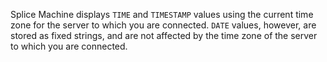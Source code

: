 Splice Machine displays `TIME` and `TIMESTAMP` values using the current time zone for the server to which you are connected. `DATE` values, however, are stored as fixed strings, and are not affected by the time zone of the server to which you are connected.
